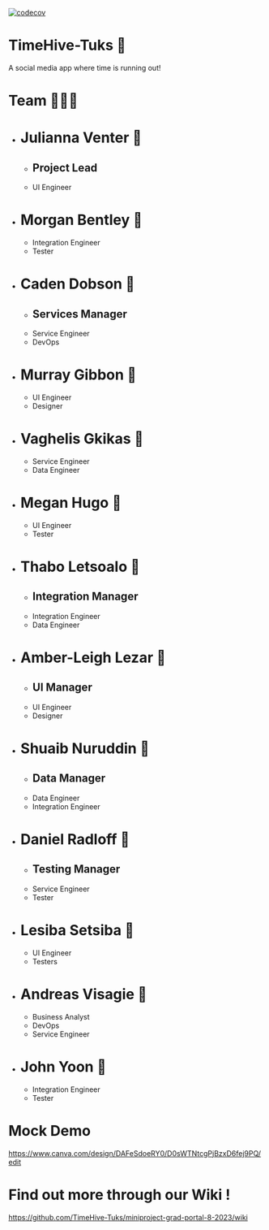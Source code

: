 [![codecov](https://codecov.io/github/TimeHive-Tuks/miniproject-grad-portal-8-2023/branch/main/graph/badge.svg?token=V8AONGXPUW)](https://codecov.io/github/TimeHive-Tuks/miniproject-grad-portal-8-2023)

# TimeHive-Tuks 🍯
A social media app where time is running out! 

# Team 🐝🐝🐝

- # Julianna Venter 🐝
  - ## Project Lead 
  - UI Engineer

- # Morgan Bentley 🐝
  - Integration Engineer
  - Tester
  
- # Caden Dobson 🐝
  - ## Services Manager
  - Service Engineer
  - DevOps

- # Murray Gibbon 🐝
  - UI Engineer
  - Designer
  
- # Vaghelis Gkikas 🐝
  - Service Engineer
  - Data Engineer

- # Megan Hugo 🐝
  - UI Engineer
  - Tester

- # Thabo Letsoalo 🐝
  - ## Integration Manager
  - Integration Engineer
  - Data Engineer
  
- # Amber-Leigh Lezar 🐝
  - ## UI Manager
  - UI Engineer
  - Designer
  
- # Shuaib Nuruddin 🐝
  - ## Data Manager
  - Data Engineer
  - Integration Engineer
  
- # Daniel Radloff 🐝
  - ## Testing Manager
  - Service Engineer
  - Tester
  
- # Lesiba Setsiba 🐝
  - UI Engineer
  - Testers
  
- # Andreas Visagie 🐝
  - Business Analyst
  - DevOps
  - Service Engineer
  
- # John Yoon 🐝
  - Integration Engineer
  - Tester

# Mock Demo
https://www.canva.com/design/DAFeSdoeRY0/D0sWTNtcgPjBzxD6fej9PQ/edit

# Find out more through our Wiki !
https://github.com/TimeHive-Tuks/miniproject-grad-portal-8-2023/wiki
